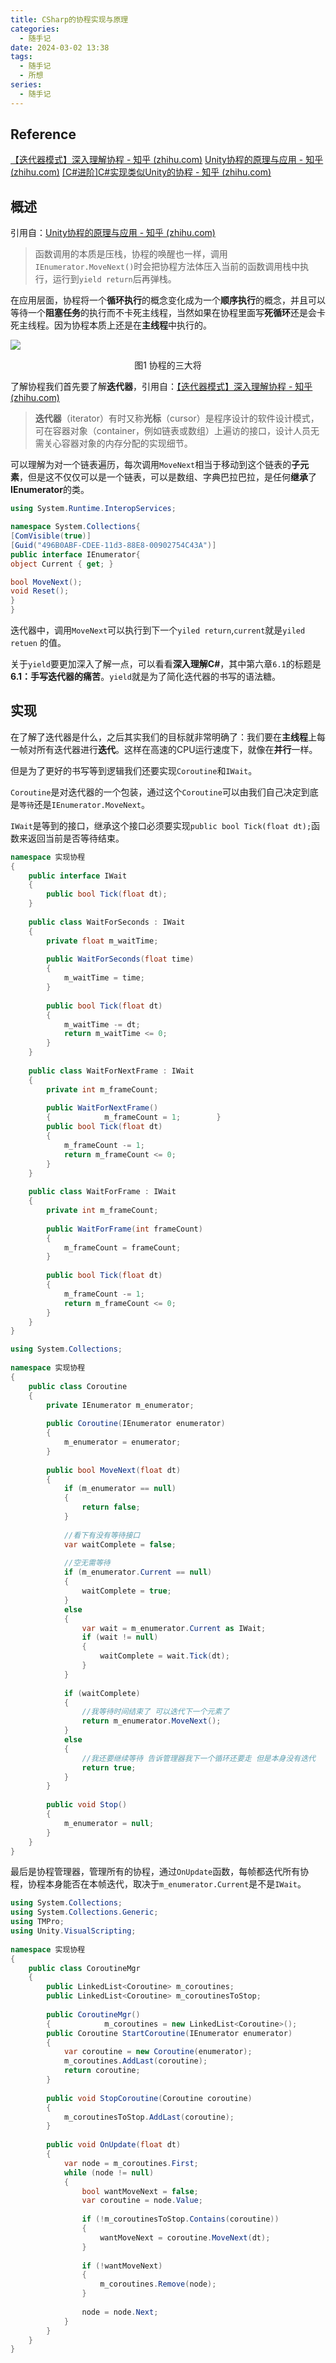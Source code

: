 ```yaml
---
title: CSharp的协程实现与原理
categories:
  - 随手记
date: 2024-03-02 13:38
tags:
  - 随手记
  - 所想
series:
  - 随手记
---
```

## Reference

[【迭代器模式】深入理解协程 - 知乎 (zhihu.com)](https://zhuanlan.zhihu.com/p/356632347)
[Unity协程的原理与应用 - 知乎 (zhihu.com)](https://zhuanlan.zhihu.com/p/279383752)
[[C#进阶]C#实现类似Unity的协程 - 知乎 (zhihu.com)](https://zhuanlan.zhihu.com/p/106741659)

## 概述

引用自：[Unity协程的原理与应用 - 知乎 (zhihu.com)](https://zhuanlan.zhihu.com/p/279383752)

>函数调用的本质是压栈，协程的唤醒也一样，调用`IEnumerator.MoveNext()`时会把协程方法体压入当前的函数调用栈中执行，运行到`yield return`后再弹栈。

在应用层面，协程将一个**循环执行**的概念变化成为一个**顺序执行**的概念，并且可以等待一个**阻塞任务**的执行而不卡死主线程，当然如果在协程里面写**死循环**还是会卡死主线程。因为协程本质上还是在**主线程**中执行的。

![](/images/posts/Pasted%20image%2020240302165328.png)
<center>图1 协程的三大将</center>

了解协程我们首先要了解**迭代器**，引用自：[【迭代器模式】深入理解协程 - 知乎 (zhihu.com)](https://zhuanlan.zhihu.com/p/356632347)

> **迭代器**（iterator）有时又称**光标**（cursor）是程序设计的软件设计模式，可在容器对象（container，例如链表或数组）上遍访的接口，设计人员无需关心容器对象的内存分配的实现细节。

可以理解为对一个链表遍历，每次调用`MoveNext`相当于移动到这个链表的**子元素**，但是这不仅仅可以是一个链表，可以是数组、字典巴拉巴拉，是任何**继承**了**IEnumerator**的类。

```C#
using System.Runtime.InteropServices;

namespace System.Collections{
[ComVisible(true)]
[Guid("496B0ABF-CDEE-11d3-88E8-00902754C43A")]
public interface IEnumerator{
object Current { get; }

bool MoveNext();
void Reset();
}
}
```

迭代器中，调用`MoveNext`可以执行到下一个`yiled return`,`current`就是`yiled retuen` 的值。

关于`yield`要更加深入了解一点，可以看看**深入理解C#**，其中第六章`6.1`的标题是**6.1：手写迭代器的痛苦**。`yield`就是为了简化迭代器的书写的语法糖。

## 实现

在了解了迭代器是什么，之后其实我们的目标就非常明确了：我们要在**主线程**上每一帧对所有迭代器进行**迭代**。这样在高速的CPU运行速度下，就像在**并行**一样。

但是为了更好的书写等到逻辑我们还要实现`Coroutine`和`IWait`。

`Coroutine`是对迭代器的一个包装，通过这个`Coroutine`可以由我们自己决定到底是`等待`还是`IEnumerator.MoveNext`。

`IWait`是等到的接口，继承这个接口必须要实现`public bool Tick(float dt);`函数来返回当前是否等待结束。

```C#
namespace 实现协程  
{  
    public interface IWait  
    {  
        public bool Tick(float dt);  
    }  
  
    public class WaitForSeconds : IWait  
    {  
        private float m_waitTime;  
  
        public WaitForSeconds(float time)  
        {  
            m_waitTime = time;  
        }  
  
        public bool Tick(float dt)  
        {  
            m_waitTime -= dt;  
            return m_waitTime <= 0;  
        }  
    }  
  
    public class WaitForNextFrame : IWait  
    {  
        private int m_frameCount;  
  
        public WaitForNextFrame()  
        {            m_frameCount = 1;        }  
        public bool Tick(float dt)  
        {  
            m_frameCount -= 1;  
            return m_frameCount <= 0;  
        }  
    }  
  
    public class WaitForFrame : IWait  
    {  
        private int m_frameCount;  
  
        public WaitForFrame(int frameCount)  
        {  
            m_frameCount = frameCount;  
        }  
  
        public bool Tick(float dt)  
        {  
            m_frameCount -= 1;  
            return m_frameCount <= 0;  
        }  
    }  
}
```

```C#
using System.Collections;  
  
namespace 实现协程  
{  
    public class Coroutine  
    {  
        private IEnumerator m_enumerator;  
  
        public Coroutine(IEnumerator enumerator)  
        {  
            m_enumerator = enumerator;  
        }  
  
        public bool MoveNext(float dt)  
        {  
            if (m_enumerator == null)  
            {  
                return false;  
            }  
  
            //看下有没有等待接口  
            var waitComplete = false;  
  
            //空无需等待  
            if (m_enumerator.Current == null)  
            {  
                waitComplete = true;  
            }  
            else  
            {  
                var wait = m_enumerator.Current as IWait;  
                if (wait != null)  
                {  
                    waitComplete = wait.Tick(dt);  
                }  
            }  
  
            if (waitComplete)  
            {  
                //我等待时间结束了 可以迭代下一个元素了  
                return m_enumerator.MoveNext();  
            }  
            else  
            {  
                //我还要继续等待 告诉管理器我下一个循环还要走 但是本身没有迭代  
                return true;  
            }  
        }  
  
        public void Stop()  
        {  
            m_enumerator = null;  
        }  
    }  
}
```

最后是协程管理器，管理所有的协程，通过`OnUpdate`函数，每帧都迭代所有协程，协程本身能否在本帧迭代，取决于`m_enumerator.Current`是不是`IWait`。

```C#
using System.Collections;  
using System.Collections.Generic;  
using TMPro;  
using Unity.VisualScripting;  
  
namespace 实现协程  
{  
    public class CoroutineMgr  
    {  
        public LinkedList<Coroutine> m_coroutines;  
        public LinkedList<Coroutine> m_coroutinesToStop;  
  
        public CoroutineMgr()  
        {            m_coroutines = new LinkedList<Coroutine>();            m_coroutinesToStop = new LinkedList<Coroutine>();        }  
        public Coroutine StartCoroutine(IEnumerator enumerator)  
        {  
            var coroutine = new Coroutine(enumerator);  
            m_coroutines.AddLast(coroutine);  
            return coroutine;  
        }  
  
        public void StopCoroutine(Coroutine coroutine)  
        {  
            m_coroutinesToStop.AddLast(coroutine);  
        }  
  
        public void OnUpdate(float dt)  
        {  
            var node = m_coroutines.First;  
            while (node != null)  
            {  
                bool wantMoveNext = false;  
                var coroutine = node.Value;  
                  
                if (!m_coroutinesToStop.Contains(coroutine))  
                {  
                    wantMoveNext = coroutine.MoveNext(dt);  
                }  
  
                if (!wantMoveNext)  
                {  
                    m_coroutines.Remove(node);  
                }  
  
                node = node.Next;  
            }  
        }  
    }  
}
```